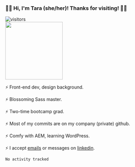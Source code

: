 ### 👋🏾 Hi, I'm Tara (she/her)! Thanks for visiting! 👋🏾
![visitors](https://visitor-badge.glitch.me/badge?page_id=pixelpollux)
<BR>
<img height="180em" src="https://github-readme-stats.vercel.app/api?username=pixelpollux&show_icons=true&hide_border=true&&count_private=true&include_all_commits=true" />

⚡️ Front-end dev, design background.

⚡️ Blossoming Sass master.

⚡️ Two-time bootcamp grad.

⚡️ Most of my commits are on my company (private) github.

⚡️ Comfy with AEM, learning WordPress.

⚡️ I accept <a href="mailto:me@taradunmore.com" target="_blank">emails</a> or messages on <a href="https://www.linkedin.com/in/tarajdunmore/">linkedin</a>.

<!--START_SECTION:waka-->

```txt
No activity tracked
```

<!--END_SECTION:waka-->

<!--
**pixelpollux/pixelpollux** is a ✨ _special_ ✨ repository because its `README.md` (this file) appears on your GitHub profile.

Here are some ideas to get you started:
- 🔭 I’m currently working on ...
- 👯 I’m looking to collaborate on ...
- 🤔 I’m looking for help with ...
- 💬 Ask me about ...
- 📫 How to reach me: ...
- ⚡ Fun fact: ...
-->
